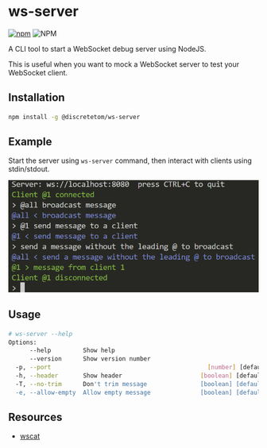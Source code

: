 # ws-server

[![npm](https://img.shields.io/npm/v/@discretetom/ws-server?style=flat-square)](https://www.npmjs.com/package/@discretetom/ws-server)
![NPM](https://img.shields.io/npm/l/@discretetom/ws-server?style=flat-square)

A CLI tool to start a WebSocket debug server using NodeJS.

This is useful when you want to mock a WebSocket server to test your WebSocket client.

## Installation

```bash
npm install -g @discretetom/ws-server
```

## Example

Start the server using `ws-server` command, then interact with clients using stdin/stdout.

![example](./img/example.png)

## Usage

```bash
# ws-server --help
Options:
      --help         Show help                                         [boolean]
      --version      Show version number                               [boolean]
  -p, --port                                            [number] [default: 8080]
  -h, --header       Show header                      [boolean] [default: false]
  -T, --no-trim      Don't trim message               [boolean] [default: false]
  -e, --allow-empty  Allow empty message              [boolean] [default: false]
```

## Resources

- [wscat](https://github.com/websockets/wscat)
